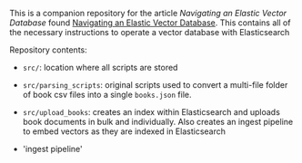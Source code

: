 This is a companion repository for the article *Navigating an Elastic Vector Database* found [Navigating an Elastic Vector Database](). This contains all of the necessary instructions to operate a vector database with Elasticsearch


Repository contents:

- `src/`: location where all scripts are stored

- `src/parsing_scripts`: original scripts used to convert a multi-file folder of book csv files into a single `books.json` file.

- `src/upload_books`: creates an index within Elasticsearch and uploads book documents in bulk and individually. Also creates an ingest pipeline to embed vectors as they are indexed in Elasticsearch

- 'ingest pipeline'
